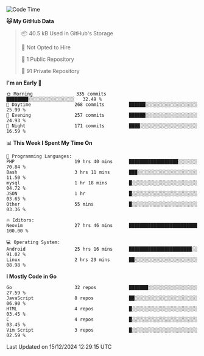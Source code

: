 
<!--START_SECTION:waka-->
![Code Time](http://img.shields.io/badge/Code%20Time-5%2C532%20hrs%2057%20mins-blue)

**🐱 My GitHub Data** 

> 📦 40.5 kB Used in GitHub's Storage 
 > 
> 🚫 Not Opted to Hire
 > 
> 📜 1 Public Repository 
 > 
> 🔑 91 Private Repository 
 > 
**I'm an Early 🐤** 

```text
🌞 Morning                335 commits         ████████░░░░░░░░░░░░░░░░░   32.49 % 
🌆 Daytime                268 commits         ██████░░░░░░░░░░░░░░░░░░░   25.99 % 
🌃 Evening                257 commits         ██████░░░░░░░░░░░░░░░░░░░   24.93 % 
🌙 Night                  171 commits         ████░░░░░░░░░░░░░░░░░░░░░   16.59 % 
```


📊 **This Week I Spent My Time On** 

```text
💬 Programming Languages: 
PHP                      19 hrs 40 mins      ██████████████████░░░░░░░   70.84 % 
Bash                     3 hrs 11 mins       ███░░░░░░░░░░░░░░░░░░░░░░   11.50 % 
mysql                    1 hr 18 mins        █░░░░░░░░░░░░░░░░░░░░░░░░   04.72 % 
JSON                     1 hr                █░░░░░░░░░░░░░░░░░░░░░░░░   03.65 % 
Other                    55 mins             █░░░░░░░░░░░░░░░░░░░░░░░░   03.36 % 

🔥 Editors: 
Neovim                   27 hrs 46 mins      █████████████████████████   100.00 % 

💻 Operating System: 
Android                  25 hrs 16 mins      ███████████████████████░░   91.02 % 
Linux                    2 hrs 29 mins       ██░░░░░░░░░░░░░░░░░░░░░░░   08.98 % 
```

**I Mostly Code in Go** 

```text
Go                       32 repos            ███████░░░░░░░░░░░░░░░░░░   27.59 % 
JavaScript               8 repos             ██░░░░░░░░░░░░░░░░░░░░░░░   06.90 % 
HTML                     4 repos             █░░░░░░░░░░░░░░░░░░░░░░░░   03.45 % 
C                        4 repos             █░░░░░░░░░░░░░░░░░░░░░░░░   03.45 % 
Vim Script               3 repos             █░░░░░░░░░░░░░░░░░░░░░░░░   02.59 % 
```




 Last Updated on 15/12/2024 12:29:15 UTC
<!--END_SECTION:waka-->
